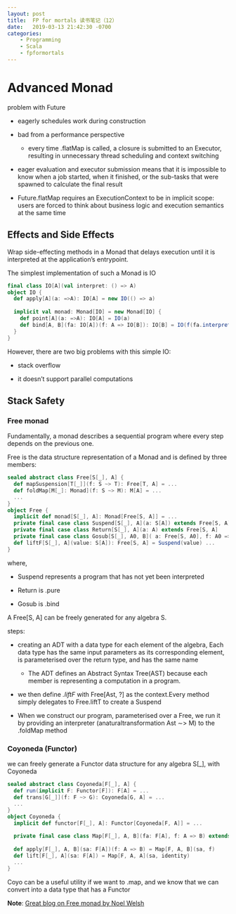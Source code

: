 ```yaml
---
layout: post
title:  FP for mortals 读书笔记（12）
date:   2019-03-13 21:42:30 -0700
categories: 
    - Programming
    - Scala 
    - fpformortals
---
```

# Advanced Monad

 problem with Future

 + eagerly schedules work during construction

 + bad from a performance perspective

    + every time .flatMap is called, a closure is submitted to an Executor, resulting in unnecessary thread scheduling and context switching

+  eager evaluation and executor submission means that it is impossible to know when a job started, when it finished, or the sub-tasks that were spawned to calculate the final result

+ Future.flatMap requires an ExecutionContext to be in implicit scope: users are forced to think about business logic and execution semantics at the same time

## Effects and Side Effects

Wrap side-effecting methods in a Monad that delays execution until it is interpreted at the application’s entrypoint.

The simplest implementation of such a Monad is IO

```scala
final class IO[A](val interpret: () => A) 
object IO { 
  def apply[A](a: =>A): IO[A] = new IO(() => a)
  
  implicit val monad: Monad[IO] = new Monad[IO] {
    def point[A](a: =>A): IO[A] = IO(a) 
    def bind[A, B](fa: IO[A])(f: A => IO[B]): IO[B] = IO(f(fa.interpret()).interpret()) 
  }
}
```

However, there are two big problems with this simple IO:
+ stack overflow 

+ it doesn’t support parallel computations

## Stack Safety

### Free monad

Fundamentally, a monad describes a sequential program where every step depends on the previous one. 

Free is the data structure representation of a Monad and is defined by three members:

```scala
sealed abstract class Free[S[_], A] { 
  def mapSuspension[T[_]](f: S ~> T): Free[T, A] = ... 
  def foldMap[M[_]: Monad](f: S ~> M): M[A] = ... 
  ... 
} 
object Free { 
  implicit def monad[S[_], A]: Monad[Free[S, A]] = ...
  private final case class Suspend[S[_], A](a: S[A]) extends Free[S, A] 
  private final case class Return[S[_], A](a: A) extends Free[S, A] 
  private final case class Gosub[S[_], A0, B]( a: Free[S, A0], f: A0 => Free[S, B] ) extends Free[S, B] { type A = A0 }
  def liftF[S[_], A](value: S[A]): Free[S, A] = Suspend(value) ...
}
```

where,

+ Suspend represents a program that has not yet been interpreted 

+ Return is .pure 

+ Gosub is .bind

A Free\[S, A\] can be freely generated for any algebra S.

steps:

+ creating an ADT with a data type for each element of the algebra, Each data type has the same input parameters as its corresponding element, is parameterised over the return type, and has the same name

  + The ADT defines an Abstract Syntax Tree(AST) because each member is representing a computation in a program.

+ we then define _.liftF_ with Free\[Ast, ?\] as the context.Every method simply delegates to Free.liftT to create a Suspend

+ When we construct our program, parameterised over a Free, we run it by providing an interpreter (anaturaltransformation Ast ∼> M) to the .foldMap method

### Coyoneda (Functor)

we can freely generate a Functor data structure for any algebra S\[\_\], with Coyoneda
```scala
sealed abstract class Coyoneda[F[_], A] { 
  def run(implicit F: Functor[F]): F[A] = ... 
  def trans[G[_]](f: F ~> G): Coyoneda[G, A] = ... 
  ... 
} 
object Coyoneda { 
  implicit def functor[F[_], A]: Functor[Coyoneda[F, A]] = ...

  private final case class Map[F[_], A, B](fa: F[A], f: A => B) extends Coyoneda[F, A] 
  
  def apply[F[_], A, B](sa: F[A])(f: A => B) = Map[F, A, B](sa, f) 
  def lift[F[_], A](sa: F[A]) = Map[F, A, A](sa, identity) 
  ...
}
```

Coyo can be a useful utility if we want to .map, and we know that we can convert into a data type that has a Functor

__Note__:
[Great blog on Free monad by Noel Welsh](https://underscore.io/blog/posts/2015/04/14/free-monads-are-simple.html)

